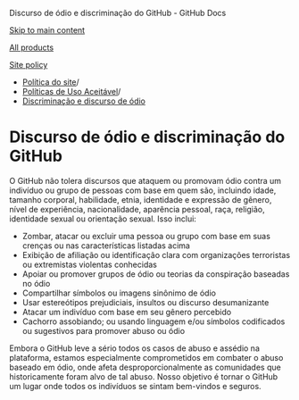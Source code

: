 Discurso de ódio e discriminação do GitHub - GitHub Docs

[Skip to main content](#main-content)

[All products](/pt)

[Site policy](/site-policy)

* [Política do site](/pt/site-policy)/
* [Políticas de Uso Aceitável](/pt/site-policy/acceptable-use-policies)/
* [Discriminação e discurso de ódio](/pt/site-policy/acceptable-use-policies/github-hate-speech-and-discrimination)

Discurso de ódio e discriminação do GitHub
==========

O GitHub não tolera discursos que ataquem ou promovam ódio contra um indivíduo ou grupo de pessoas com base em quem são, incluindo idade, tamanho corporal, habilidade, etnia, identidade e expressão de gênero, nível de experiência, nacionalidade, aparência pessoal, raça, religião, identidade sexual ou orientação sexual. Isso inclui:

* Zombar, atacar ou excluir uma pessoa ou grupo com base em suas crenças ou nas características listadas acima
* Exibição de afiliação ou identificação clara com organizações terroristas ou extremistas violentas conhecidas
* Apoiar ou promover grupos de ódio ou teorias da conspiração baseadas no ódio
* Compartilhar símbolos ou imagens sinônimo de ódio
* Usar estereótipos prejudiciais, insultos ou discurso desumanizante
* Atacar um indivíduo com base em seu gênero percebido
* Cachorro assobiando; ou usando linguagem e/ou símbolos codificados ou sugestivos para promover abuso ou ódio

Embora o GitHub leve a sério todos os casos de abuso e assédio na plataforma, estamos especialmente comprometidos em combater o abuso baseado em ódio, onde afeta desproporcionalmente as comunidades que historicamente foram alvo de tal abuso. Nosso objetivo é tornar o GitHub um lugar onde todos os indivíduos se sintam bem-vindos e seguros.
